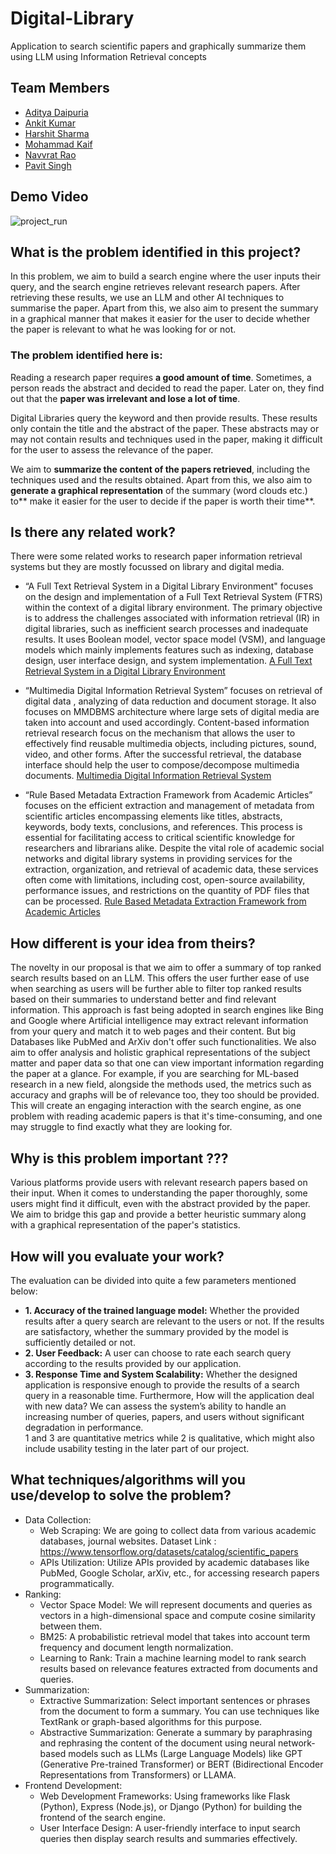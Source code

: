 # Digital-Library
Application to search scientific papers and graphically summarize them using LLM using Information Retrieval concepts

## Team Members
- [Aditya Daipuria](https://github.com/addydaipuria)
- [Ankit Kumar](https://github.com/ankitkat042)
- [Harshit Sharma](https://www.instagram.com/harsh.it_shwarma/)
- [Mohammad Kaif](https://github.com/169kaif)
- [Navvrat Rao](https://github.com/nav-rtd)
- [Pavit Singh](https://github.com/pait0709)

## Demo Video
![project_run](https://github.com/AIgorhythmics/Digital-Library/assets/79627254/26949b02-93f1-40fe-9863-c944410ffff1)

## What is the problem identified in this project?

In this problem, we aim to build a search engine where the user inputs their query, and the search engine retrieves relevant research papers. After retrieving these results, we use an LLM and other AI techniques to summarise the paper. Apart from this, we also aim to present the summary in a graphical manner that makes it easier for the user to decide whether the paper is relevant to what he was looking for or not.

### The problem identified here is:

Reading a research paper requires **a good amount of time**. Sometimes, a person reads the abstract and decided to read the paper. Later on, they find out that the **paper was irrelevant and lose a lot of time**. 

Digital Libraries query the keyword and then provide results. These results only contain the title and the abstract of the paper. These abstracts may or may not contain results and techniques used in the paper, making it difficult for the user to assess the relevance of the paper.

We aim to **summarize the content of the papers retrieved**, including the techniques used and the results obtained. Apart from this, we also aim to **generate a graphical representation** of the summary (word clouds etc.) to** make it easier for the user to decide if the paper is worth their time**.

## Is there any related work?

There were some related works to research paper information retrieval systems but they are mostly focussed on library and digital media.

- “A Full Text Retrieval System in a Digital Library Environment" focuses on the design and implementation of a Full Text Retrieval System (FTRS) within the context of a digital library environment. The primary objective is to address the challenges associated with information retrieval (IR) in digital libraries, such as inefficient search processes and inadequate results.
It uses Boolean model, vector space model (VSM), and language models which mainly implements features such as indexing, database design, user interface design, and system implementation. [A Full Text Retrieval System in a Digital Library Environment](https://www.scirp.org/journal/paperinformation?paperid=62727)

- “Multimedia Digital Information Retrieval System” focuses on retrieval of digital data , analyzing of data reduction and document storage. It also focuses on MMDBMS architecture where large sets of digital media are taken into account and used accordingly. Content-based information retrieval research focus on the mechanism that allows the user to effectively find reusable multimedia objects, including pictures, sound, video, and other forms. After the successful retrieval, the database interface should help the user to compose/decompose multimedia documents. [Multimedia Digital Information Retrieval System](https://www.researchgate.net/publication/295419193_Digital_Information_Retrieval)

- “Rule Based Metadata Extraction Framework from Academic Articles” focuses on the efficient extraction and management of metadata from scientific articles encompassing elements like titles, abstracts, keywords, body texts, conclusions, and references. This process is essential for facilitating access to critical scientific knowledge for researchers and librarians alike. Despite the vital role of academic social networks and digital library systems in providing services for the extraction, organization, and retrieval of academic data, these services often come with limitations, including cost, open-source availability, performance issues, and restrictions on the quantity of PDF files that can be processed. [Rule Based Metadata Extraction Framework from Academic Articles](https://arxiv.org/abs/1807.09009)


## How different is your idea from theirs?
The novelty in our proposal is that we aim to offer a summary of top ranked search results based on an LLM. This offers the user further ease of use when searching as users will be further able to filter top ranked results based on their summaries to understand better and find relevant information. This approach is fast being adopted in search engines like Bing and Google where Artificial intelligence may extract relevant information from your query and match it to web pages and their content. But big Databases like PubMed and ArXiv don't offer such functionalities. We also aim to offer analysis and holistic graphical representations of the subject matter and paper data so that one can view important information regarding the paper at a glance. For example, if you are searching for ML-based research in a new field, alongside the methods used, the metrics such as accuracy and graphs will be of relevance too, they too should be provided. This will create an engaging interaction with the search engine, as one problem with reading academic papers is that it's time-consuming, and one may struggle to find exactly what they are looking for.

## Why is this problem important ???
Various platforms provide users with relevant research papers based on their input. When it comes to understanding the paper thoroughly, some users might find it difficult, even with the abstract provided by the paper. We aim to bridge this gap and provide a better heuristic summary along with a graphical representation of the paper's statistics.

## How will you evaluate your work?
The evaluation can be divided into quite a few parameters mentioned below:
- **1. Accuracy of the trained language model:**  Whether the provided results after a query search are relevant to the users or not. If the results are satisfactory, whether the summary provided by the model is sufficiently detailed or not.
- **2. User Feedback:** A user can choose to rate each search query according to the results provided by our application.
- **3. Response Time and System Scalability:** Whether the designed application is responsive enough to provide the results of a search query in a reasonable time. Furthermore, How will the application deal with new data? We can assess the system’s ability to handle an increasing number of queries, papers, and users without significant degradation in performance.  
1 and 3 are quantitative metrics while 2 is qualitative, which might also include usability testing in the later part of our project.


## What techniques/algorithms will you use/develop to solve the problem?
- Data Collection: 
  - Web Scraping:  We are going to collect data from various academic databases, journal websites.
    Dataset Link : https://www.tensorflow.org/datasets/catalog/scientific_papers
  - APIs Utilization: Utilize APIs provided by academic databases like PubMed, Google Scholar, arXiv, etc., for accessing research papers programmatically. 
- Ranking: 
  - Vector Space Model: We will represent documents and queries as vectors in a high-dimensional space and compute cosine similarity between them.
  - BM25: A probabilistic retrieval model that takes into account term frequency and document length normalization.
  - Learning to Rank: Train a machine learning model to rank search results based on relevance features extracted from documents and queries.
- Summarization: 
  - Extractive Summarization: Select important sentences or phrases from the document to form a summary. You can use techniques like TextRank or graph-based algorithms for this purpose. 
  - Abstractive Summarization: Generate a summary by paraphrasing and rephrasing the content of the document using neural network-based models such as LLMs (Large Language Models) like GPT (Generative Pre-trained Transformer) or BERT (Bidirectional Encoder Representations from Transformers) or LLAMA.
- Frontend Development: 
  - Web Development Frameworks: Using frameworks like Flask (Python), Express (Node.js), or Django (Python) for building the frontend of the search engine. 
  - User Interface Design: A user-friendly interface to input search queries then display search results and summaries effectively.


